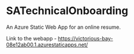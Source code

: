 # SATechnicalOnboarding

An Azure Static Web App for an online resume.

Link to the webapp - https://victorious-bay-08e12ab00.1.azurestaticapps.net/
